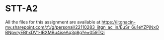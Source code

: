 # STT-A2
All the files for this assignment are available at https://iitgnacin-my.sharepoint.com/:f:/g/personal/22110283_iitgn_ac_in/EuSr_6u1eYZPjNxOBNpvryEBhxDV1-IBXMBu4iseAq3q8g?e=059TQi
